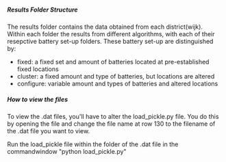 ##### Results Folder Structure
The results folder contains the data obtained from each district(wijk).  
Within each folder the results from different algorithms, with each of their resepctive battery set-up folders. These battery set-up are distinguished by:
* fixed: a fixed set and amount of batteries located at pre-established fixed locations
* cluster: a fixed amount and type of batteries, but locations are altered
* configure: variable amount and types of batteries and altered locations

##### How to view the files
To view the .dat files, you'll have to alter the load_pickle.py file. You do this by opening the file and change the file name at row 130 to the filename of the .dat file you want to view.

Run the load_pickle file within the folder of the .dat file in the commandwindow "python load_pickle.py"

